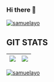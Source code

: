 ### Hi there 👋


<p align="left"> <a href="https://github.com/ryo-ma/github-profile-trophy"><img src="https://github-profile-trophy.vercel.app/?username=samuelayo" alt="samuelayo" /></a> </p>

## GIT STATS
<img src="https://github-readme-stats.vercel.app/api?username=samuelayo&&show_icons=true&count_private=true&theme=midnight-purple"/>|<img src="https://github-readme-streak-stats.herokuapp.com/?user=samuelayo&theme=midnight-purple"/>|
|---|---|

<p align="left"> <a href="https://github.com/ryo-ma/github-profile-trophy"><img src="https://komarev.com/ghpvc/?username=samuelayo&label=Profile%20views&color=0e75b6&style=flat" alt="samuelayo" /></a> </p>


<!--
**samuelayo/samuelayo** is a ✨ _special_ ✨ repository because its `README.md` (this file) appears on your GitHub profile.

Here are some ideas to get you started:

- 🔭 I’m currently working on ...
- 🌱 I’m currently learning ...
- 👯 I’m looking to collaborate on ...
- 🤔 I’m looking for help with ...
- 💬 Ask me about ...
- 📫 How to reach me: ...
- 😄 Pronouns: ...
- ⚡ Fun fact: ...
-->
